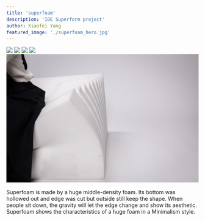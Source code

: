 ```yaml
---
title: 'superfoam'
description: 'IDE Superform project'
author: Xiaofei Yang
featured_image: './superfoam_hero.jpg'
---
```


<div class="gallery" data-columns="1">
	<img src="superfoam_hero.jpg">
	<img src="superfoam1.jpg">
	<img src="superfoam2.jpg">
  <img src="superfoam3.jpg">
  <img src="superfoam4.jpg">
</div>

Superfoam is made by a huge middle-density foam. Its bottom was hollowed out and edge was cut but outside still keep the shape. When people sit down, the gravity will let the edge change and show its aesthetic. Superfoam shows the characteristics of a huge foam in a Minimalism style.

